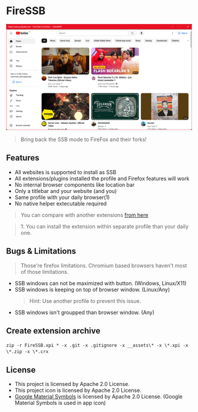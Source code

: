 # FireSSB

![FireSSB](./assets/guide/win.png)

> Bring back the SSB mode to FireFox and their forks!

## Features 

* All websites is supported to install as SSB
* All extensions/plugins installed the profile and Firefox features will work
* No internal browser components like location bar
* Only a titlebar and your website (and you)
* Same profile with your daily browser(1)
* No native helper extecutable required

> You can compare with another extensions [from here](./comparison_chart.md)

> 1: You can install the extension within separate profile than your daily one.

## Bugs & Limitations

> Those're firefox limitations. Chromium based browsers haven't most of those limitations.

* SSB windows can not be maximized with button. (Windows, Linux/X11)
* SSB windows is keeping on top of browser window. (Linux/Any)
    > Hint: Use another profile to prevent this issue.
* SSB windows isn't groupped than browser window. (Any)

## Create extension archive

```zip -r FireSSB.xpi * -x .git -x .gitignore -x __assets\* -x \*.xpi -x \*.zip -x \*.crx```

## License

* This project is licensed by Apache 2.0 License.
* This project icon is licensed by Apache 2.0 License.
* [Google Material Symbols](https://developers.google.com/fonts/docs/material_symbols#licensing) is licensed by Apache 2.0 License. (Google Material Symbols is used in app icon)
